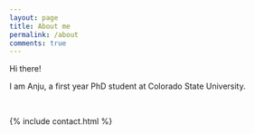 ```yaml
---
layout: page
title: About me
permalink: /about
comments: true
---
```


<div class="row justify-content-between">
<div class="col-md-8 pr-5">

<p>Hi there!</p>

<p>I am Anju, a first year PhD student at Colorado State University.</p>


<br />

{% include contact.html %}

</div>


</div>
